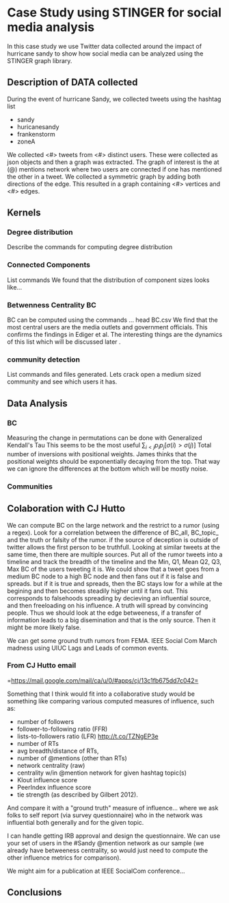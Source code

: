 # Case Study using STINGER for social media analysis
In this case study we use Twitter data collected around the impact of hurricane sandy to show how social media can be analyzed using the STINGER graph library.

## Description of DATA collected
During the event of hurricane Sandy, we collected tweets using the hashtag list
 - sandy
 - huricanesandy
 - frankenstorm
 - zoneA

We collected <#> tweets from <#> distinct users.
These were collected as json objects and then a graph was extracted.
The graph of interest is the at (@) mentions network where two users are connected if one has mentioned the other in a tweet. We collected a symmetric graph by adding both directions of the edge. This resulted in a graph containing <#> vertices and <#> edges.

## Kernels
### Degree distribution
Describe the commands for computing degree distribution
### Connected Components
List commands 
We found that the distribution of component sizes looks like...
### Betwenness Centrality BC
BC can be computed using the commands ...
head BC.csv
We find that the most central users are the media outlets and government officials. This confirms the findings in Ediger et al. The interesting things are the dynamics of this list which will be discussed later <pointer to discussion>.
### community detection
List commands and files generated.
Lets crack open a medium sized community and see which users it has.
## Data Analysis

### BC
Measuring the change in permutations can be done with 
Generalized Kendall's Tau
This seems to be the most useful
$\sum_{i<j} p_i p_j [\sigma(i) > \sigma(j)]$
Total number of inversions with positional weights.
James thinks that the positional weights should be exponentially decaying from the top. That way we can ignore the differences at the bottom which will be mostly noise.
### Communities

## Colaboration with CJ Hutto
We can compute BC on the large network and the restrict to a rumor (using a regex). Look for a correlation between the difference of 
BC_all, BC_topic_
and the truth or falsity of the rumor.
if the source of deception is outside of twitter allows the first person to be truthfull. Looking at similar tweets at the same time, then there are multiple sources.
Put all of the rumor tweets into a timeline and track the breadth of the timeline and the Min, Q1, Mean Q2, Q3, Max BC of the users tweeting it is.
We could show that a tweet goes from a medium BC node to a high BC node and then fans out if it is false and spreads.
but if it is true and spreads, then the BC stays low for a while at the begining and then becomes steadily higher until it fans out.
This corresponds to falsehoods spreading by decieving an influential source, and then freeloading on his influence. 
A truth will spread by convincing people. Thus we should look at the edge betweeness, if a transfer of information leads to a big disemination and that is the only source.
Then it might be more likely false.


We can get some ground truth rumors from FEMA.
IEEE Social Com
March madness using UIUC
Lags and Leads of common events.
### From CJ Hutto email
=https://mail.google.com/mail/ca/u/0/#apps/cj/13c1fb675dd7c042=

Something that I think would fit into a collaborative study would be something like comparing various computed measures of influence, such as:
- number of followers
- follower-to-following ratio (FFR)
- lists-to-followers ratio (LFR) http://t.co/TZNgEP3e 
- number of RTs
- avg breadth/distance of RTs, 
- number of @mentions (other than RTs)
- network centrality (raw)
- centrality w/in @mention network for given hashtag topic(s)
- Klout influence score
- PeerIndex influence score
- tie strength (as described by Gilbert 2012).

And compare it with a "ground truth" measure of influence... where we ask folks to self report (via survey questionnaire) who in the network was influential both generally and for the given topic. 

I can handle getting IRB approval and design the questionnaire. We can use your set of users in the #Sandy @mention network as our sample (we already have betweeness centrality, so would just need to compute the other influence metrics for comparison). 

We might aim for a publication at IEEE SocialCom conference...
## Conclusions

